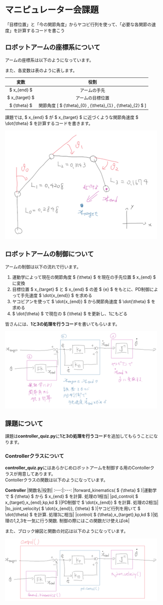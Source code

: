 # マニピュレーター会課題

「目標位置」と「今の関節角度」からヤコビ行列を使って、「必要な各関節の速度」を計算するコードを書こう

## ロボットアームの座標系について

アームの座標系は以下のようになっています。

また、各変数は表のように表します。

|変数|役割|
:---:|:---:
| $ x\_{end} $ |アームの手先|
| $ x\_{target} $ |アームの目標位置|
| $ {\theta} $ |関節角度 [  $ {\theta}\_{0} , {\theta}\_{1} , {\theta}\_{2} $  ] |

課題では,  $ x\_{end} $  が $ x\_{target} $ に近づくような関節角速度 $ \dot{\theta} $ を計算するコードを書きます。

<img src="imgs/arm_constraints.png" width=500>


## ロボットアームの制御について

アームの制御は以下の流れで行います。

1. 運動学によって現在の関節角度 $ {\theta} $ を現在の手先位置 $ x\_{end} $ に変換
1. 目標位置 $ x\_{target} $ と $ x\_{end} $ の差 $ {e} $ をもとに、PD制御によって手先速度 $ \dot{x\_{end}} $ を求める
1. ヤコビアンを使って $ \dot{x\_{end}} $ から関節角速度 $ \dot{\theta} $ を求める
1.  $ \dot{\theta} $ で現在の $ {\theta} $ を更新し、1にもどる

皆さんには、**1と3の処理を行うコード**を書いてもらいます。

<img src="imgs/block_fig1.png" width=500>


## 課題について

課題は**controller\_quiz.py**に**1と3の処理を行うコード**を追加してもらうことになります。


### Controllerクラスについて

**controller\_quiz.py**にはあらかじめロボットアームを制御する用のContollerクラスが用意してあります。  
Contollerクラスの関数は以下のようになっています。

**Controller**
|関数名|役割|
:---:|:---:
|forward\_kinematics( $ {\theta} $ )|運動学で $ {\theta} $ から $ x\_{end} $ を計算. 処理の1相当|
|pd\_control( $ x\_{target},x\_{end},kp,kd $ )|PD制御で $ \dot{x\_{end}} $ を計算. 処理の2相当|
|to\_joint\_velocity( $ \dot{x\_{end}}, {\theta} $ )|ヤコビ行列を用いて $ \dot{\theta} $ を計算. 処理3に相当|
|control( $ {\theta},x\_{target},kp,kd $ )|処理の1,2,3を一気に行う関数. 制御の際にはこの関数だけ使えばok|

また、ブロック線図と関数の対応は以下のようになっています。

<img src="imgs/block_fig.png" width=500>
